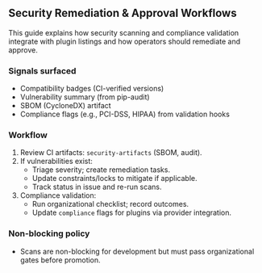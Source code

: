 ## Security Remediation & Approval Workflows

This guide explains how security scanning and compliance validation integrate with plugin listings and how operators should remediate and approve.

### Signals surfaced
- Compatibility badges (CI-verified versions)
- Vulnerability summary (from pip-audit)
- SBOM (CycloneDX) artifact
- Compliance flags (e.g., PCI-DSS, HIPAA) from validation hooks

### Workflow
1. Review CI artifacts: `security-artifacts` (SBOM, audit).
2. If vulnerabilities exist:
   - Triage severity; create remediation tasks.
   - Update constraints/locks to mitigate if applicable.
   - Track status in issue and re-run scans.
3. Compliance validation:
   - Run organizational checklist; record outcomes.
   - Update `compliance` flags for plugins via provider integration.

### Non-blocking policy
- Scans are non-blocking for development but must pass organizational gates before promotion.


